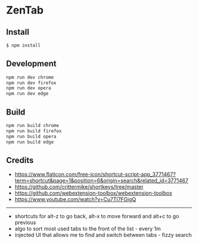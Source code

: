 # ZenTab

## Install

```bash
$ npm install
```

## Development

```bash
npm run dev chrome
npm run dev firefox
npm run dev opera
npm run dev edge
```

## Build

```bash
npm run build chrome
npm run build firefox
npm run build opera
npm run build edge
```

## Credits

- https://www.flaticon.com/free-icon/shortcut-script-app_3771467?term=shortcut&page=1&position=6&origin=search&related_id=3771467
- https://github.com/crittermike/shortkeys/tree/master
- https://github.com/webextension-toolbox/webextension-toolbox
- https://www.youtube.com/watch?v=Cu7Tl7FGigQ

---

- shortcuts for alt-z to go back, alt-x to move forward and alt+c to go previous
- algo to sort most used tabs to the front of the list - every 1m 
- injected UI that allows me to find and switch between tabs - fizzy search
